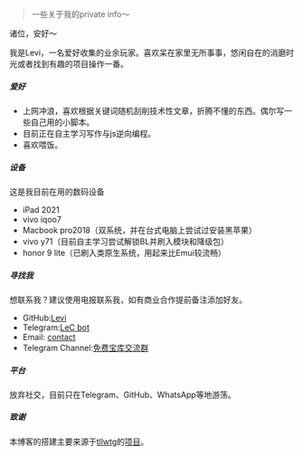 
> 一些关于我的private info～


诸位，安好～

我是Levi，一名爱好收集的业余玩家。喜欢呆在家里无所事事，悠闲自在的消磨时光或者找到有趣的项目操作一番。

##### 爱好

- 上网冲浪，喜欢根据关键词随机刮削技术性文章，折腾不懂的东西。偶尔写一些自己用的小脚本。
- 目前正在自主学习写作与js逆向编程。
- 喜欢喂饭。

##### 设备
这是我目前在用的数码设备

- iPad 2021
- vivo iqoo7
- Macbook pro2018（双系统，并在台式电脑上尝试过安装黑苹果）
- vivo y71（目前自主学习尝试解锁BL并刷入模块和降级包）
- honor 9 lite（已刷入类原生系统，用起来比Emui较流畅）

##### 寻找我

想联系我？建议使用电报联系我，如有商业合作提前备注添加好友。

- GitHub:[Levi](https://github.com/czy13724)
- Telegram:[LeC bot](https://t.me/PMLevibot)
- Email: [contact](contact@levifree.tech)
- Telegram Channel:[免费宝库交流群](https://t.me/plbyjl)

##### 平台
放弃社交，目前只在Telegram、GitHub、WhatsApp等地游荡。

##### 致谢

本博客的搭建主要来源于[tllwtg](https://github.com/tLLWtG)的[项目](https://github.com/tLLWtG/tllwtg.github.io)。
